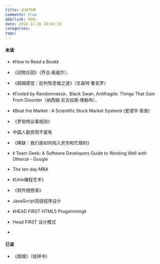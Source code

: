 ```yaml
---
title: 必读书单
comments: true
abbrlink: 940c
date: 2018-12-18 20:04:19
categories:
tags:
---
```



#### 未读

- 《How to Read a Book》
<!-- more -->
- 《动物庄园》（乔治·奥威尔）、
- 《超越感觉：批判性思维之道》（文森特·鲁吉罗）
- 《Fooled by Randomness》，Black Swan, Antifragile: Things That Gain From Disorder（纳西姆·尼古拉斯·塔勒布）、
- 《Beat the Market : A Scientific Stock Market System》 (爱德华·索普)


- 《罗伯特议事规则》

- 中国人勤劳而不富有
- 《稀缺：我们是如何陷入贫穷和忙碌的》

- 《 Team Geek: A Software Developers Guide to Working Well with Others》 - Google
-  The ten day MBA

- 《Unix编程艺术》
- 《软件随想录》
- JavaScript高级程序设计
- 《HEAD FIRST HTML5 Progamming》
- Head FIRST 设计模式
-



#### 已读

- 《围城》（钱钟书）
